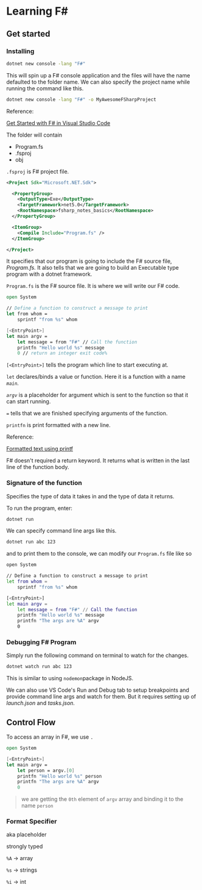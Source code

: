# Learning F#

## Get started

### Installing

```bash
dotnet new console -lang "F#"
```

This will spin up a F# console application and the files will have the name defaulted to the folder name. We can also specify the project name while running the command like this.

```bash
dotnet new console -lang "F#" -o MyAwesomeFSharpProject
```

Reference:

[Get Started with F# in Visual Studio Code](https://docs.microsoft.com/en-us/dotnet/fsharp/get-started/get-started-vscode)

The folder will contain

- Program.fs
- .fsproj
- obj

`.fsproj` is F# project file.

```xml
<Project Sdk="Microsoft.NET.Sdk">

  <PropertyGroup>
    <OutputType>Exe</OutputType>
    <TargetFramework>net5.0</TargetFramework>
    <RootNamespace>fsharp_notes_basics</RootNamespace>
  </PropertyGroup>

  <ItemGroup>
    <Compile Include="Program.fs" />
  </ItemGroup>

</Project>
```

It specifies that our program is going to include the F# source file, _Program.fs._ It also tells that we are going to build an Executable type program with a dotnet framework.

`Program.fs` is the F# source file. It is where we will write our F# code.

```fsharp
open System

// Define a function to construct a message to print
let from whom =
    sprintf "from %s" whom

[<EntryPoint>]
let main argv =
    let message = from "F#" // Call the function
    printfn "Hello world %s" message
    0 // return an integer exit code%
```

`[<EntryPoint>]` tells the program which line to start executing at.

`let` declares/binds a value or function. Here it is a function with a name _`main`._

_`argv`_ is a placeholder for argument which is sent to the function so that it can start running.

_`=`_ tells that we are finished specifying arguments of the function.

`printfn` is print formatted with a new line.

Reference:

[Formatted text using printf](https://fsharpforfunandprofit.com/posts/printf/)

F# doesn't required a return keyword. It returns what is written in the last line of the function body.

### Signature of the function

Specifies the type of data it takes in and the type of data it returns.

To run the program, enter:

```bash
dotnet run
```

We can specify command line args like this.

```bash
dotnet run abc 123
```

and to print them to the console, we can modify our `Program.fs` file like so

```bash
open System

// Define a function to construct a message to print
let from whom =
    sprintf "from %s" whom

[<EntryPoint>]
let main argv =
    let message = from "F#" // Call the function
    printfn "Hello world %s" message
    printfn "The args are %A" argv
    0
```

### Debugging F# Program

Simply run the following command on terminal to watch for the changes.

```bash
dotnet watch run abc 123
```

This is similar to using `nodemon`package in NodeJS.

We can also use VS Code's Run and Debug tab to setup breakpoints and provide command line args and watch for them. But it requires setting up of _launch.json_ and _tasks.json._

## Control Flow

To access an array in F#, we use `.`

```fsharp
open System

[<EntryPoint>]
let main argv =
    let person = argv.[0]
    printfn "Hello world %s" person
    printfn "The args are %A" argv
    0
```

> we are getting the `0th` element of `argv` array and binding it to the name `person`

### Format Specifier

aka placeholder

strongly typed

`%A` → array

`%s` → strings

`%i` → int
